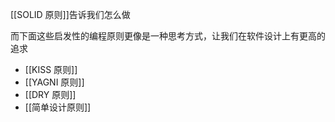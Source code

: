 [[SOLID 原则]]告诉我们怎么做


而下面这些启发性的编程原则更像是一种思考方式，让我们在软件设计上有更高的追求

- [[KISS 原则]]
- [[YAGNI 原则]]
- [[DRY 原则]]
- [[简单设计原则]]


